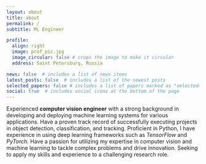 ```yaml
---
layout: about
title: about
permalink: /
subtitle: ML Engineer

profile:
  align: right
  image: prof_pic.jpg
  image_circular: false # crops the image to make it circular
  address: Saint Petersburg, Russia

news: false  # includes a list of news items
latest_posts: false  # includes a list of the newest posts
selected_papers: false # includes a list of papers marked as "selected={true}"
social: true  # includes social icons at the bottom of the page
---
```


Experienced **computer vision engineer** with a strong background in developing and deploying machine
learning systems for various applications. Have a proven track record of successfully executing projects
in object detection, classification, and tracking. Proficient in Python, I have experience in using deep
learning frameworks such as _TensorFlow_ and _PyTorch_. Have a passion for utilizing my expertise in
computer vision and machine learning to tackle complex problems and drive innovation. Seeking to apply
my skills and experience to a challenging research role.
